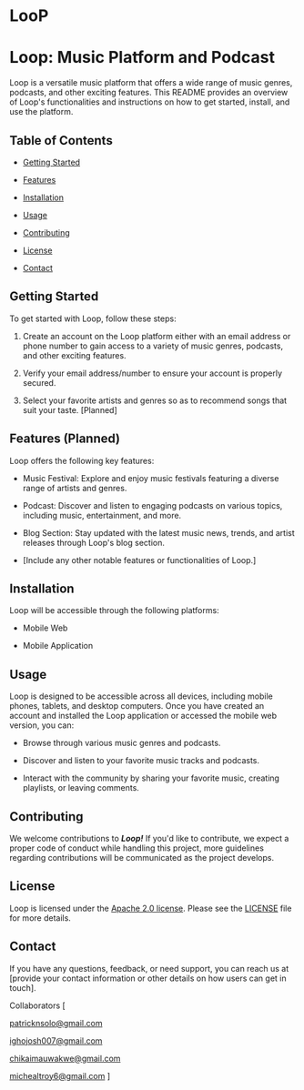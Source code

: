 # LooP

# Loop: Music Platform and Podcast

Loop is a versatile music platform that offers a wide range of music genres, podcasts, and other exciting features. This README provides an overview of Loop's functionalities and instructions on how to get started, install, and use the platform.

## Table of Contents

- [Getting Started](#getting-started)

- [Features](#features)

- [Installation](#installation)

- [Usage](#usage)

- [Contributing](#contributing)

- [License](#license)

- [Contact](#contact)

## Getting Started

To get started with Loop, follow these steps:

1. Create an account on the Loop platform either with an email address or phone number to gain access to a variety of music genres, podcasts, and other exciting features.

2. Verify your email address/number to ensure your account is properly secured.

3. Select your favorite artists and genres so as to recommend songs that suit your taste. [Planned]

## Features (Planned)

Loop offers the following key features:

- Music Festival: Explore and enjoy music festivals featuring a diverse range of artists and genres.

- Podcast: Discover and listen to engaging podcasts on various topics, including music, entertainment, and more.

- Blog Section: Stay updated with the latest music news, trends, and artist releases through Loop's blog section.

- [Include any other notable features or functionalities of Loop.]

## Installation

Loop will be accessible through the following platforms:

- Mobile Web

- Mobile Application

## Usage

Loop is designed to be accessible across all devices, including mobile phones, tablets, and desktop computers. Once you have created an account and installed the Loop application or accessed the mobile web version, you can:

- Browse through various music genres and podcasts.

- Discover and listen to your favorite music tracks and podcasts.

- Interact with the community by sharing your favorite music, creating playlists, or leaving comments.

## Contributing

We welcome contributions to _**Loop!**_ If you'd like to contribute, we expect a proper code of conduct while handling this project, more guidelines regarding contributions will be communicated as the project develops.

## License

Loop is licensed under the [Apache 2.0 license](LICENSE). Please see the [LICENSE](LICENSE) file for more details.

## Contact

If you have any questions, feedback, or need support, you can reach us at [provide your contact information or other details on how users can get in touch].

Collaborators [ 

patricknsolo@gmail.com

ighojosh007@gmail.com

chikaimauwakwe@gmail.com

michealtroy6@gmail.com ]

